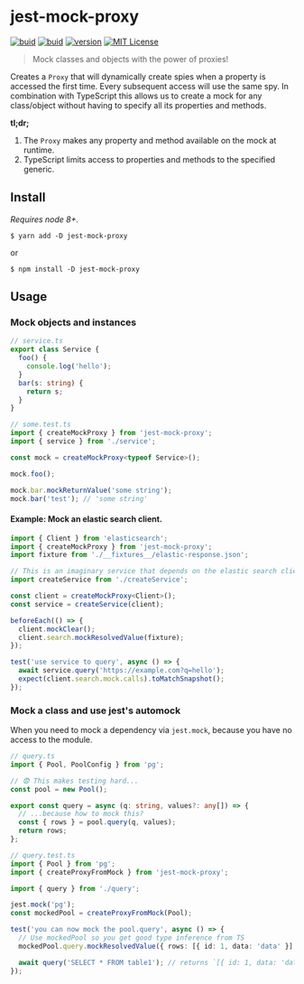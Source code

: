 # jest-mock-proxy

[![buid][ci-badge]][ci] [![buid][coverage-badge]][coverage] [![version][version-badge]][package] [![MIT License][license-badge]][license]

> Mock classes and objects with the power of proxies!

Creates a `Proxy` that will dynamically create spies when a property is accessed the first time.
Every subsequent access will use the same spy. In combination with TypeScript this allows us to create a mock for any class/object without having to specify all its properties and methods.

**tl;dr;**

1. The `Proxy` makes any property and method available on the mock at runtime.
2. TypeScript limits access to properties and methods to the specified generic.

## Install

_Requires node 8+._

```
$ yarn add -D jest-mock-proxy
```

or

```
$ npm install -D jest-mock-proxy
```

## Usage

### Mock objects and instances

```ts
// service.ts
export class Service {
  foo() {
    console.log('hello');
  }
  bar(s: string) {
    return s;
  }
}

// some.test.ts
import { createMockProxy } from 'jest-mock-proxy';
import { service } from './service';

const mock = createMockProxy<typeof Service>();

mock.foo();

mock.bar.mockReturnValue('some string');
mock.bar('test'); // 'some string'
```

#### Example: Mock an elastic search client.

```ts
import { Client } from 'elasticsearch';
import { createMockProxy } from 'jest-mock-proxy';
import fixture from './__fixtures__/elastic-response.json';

// This is an imaginary service that depends on the elastic search client.
import createService from './createService';

const client = createMockProxy<Client>();
const service = createService(client);

beforeEach(() => {
  client.mockClear();
  client.search.mockResolvedValue(fixture);
});

test('use service to query', async () => {
  await service.query('https://example.com?q=hello');
  expect(client.search.mock.calls).toMatchSnapshot();
});
```

### Mock a class and use jest's automock

When you need to mock a dependency via `jest.mock`, because you have no access to the module.

```ts
// query.ts
import { Pool, PoolConfig } from 'pg';

// 😨 This makes testing hard...
const pool = new Pool();

export const query = async (q: string, values?: any[]) => {
  // ...because how to mock this?
  const { rows } = pool.query(q, values);
  return rows;
};

// query.test.ts
import { Pool } from 'pg';
import { createProxyFromMock } from 'jest-mock-proxy';

import { query } from './query';

jest.mock('pg');
const mockedPool = createProxyFromMock(Pool);

test('you can now mock the pool.query', async () => {
  // Use mockedPool so you get good type inference from TS
  mockedPool.query.mockResolvedValue({ rows: [{ id: 1, data: 'data' }] });

  await query('SELECT * FROM table1'); // returns `[{ id: 1, data: 'data' }]`
});
```

<!-- LINKS -->

[ci]: https://actions-badge.atrox.dev/sebald/jest-mock-proxy/goto?ref=master
[ci-badge]: https://img.shields.io/endpoint.svg?url=https%3A%2F%2Factions-badge.atrox.dev%2Fsebald%2Fjest-mock-proxy%2Fbadge%3Fref%3Dmaster&style=flat-square
[coverage]: https://codecov.io/gh/sebald/jest-mock-proxy
[coverage-badge]: https://img.shields.io/codecov/c/github/sebald/jest-mock-proxy.svg?style=flat-square
[license]: https://github.com/sebald/jest-mock-proxy/blob/master/LICENCE
[license-badge]: https://img.shields.io/npm/l/jest-mock-proxy.svg?style=flat-square
[package]: https://www.npmjs.com/package/jest-mock-proxy
[version-badge]: https://img.shields.io/npm/v/jest-mock-proxy.svg?style=flat-square
